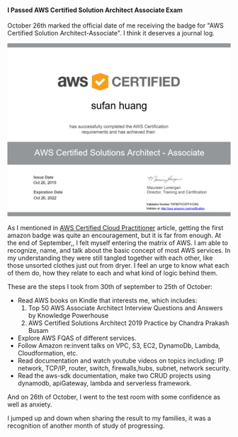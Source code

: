 #### I Passed AWS Certified Solution Architect Associate Exam  
  
  
October 26th marked the official date of me receiving the badge for "AWS Certified Solution Architect-Associate".
I think it deserves a journal log.

![saa](../public/images/solution-architect-associate.png)

As I mentioned in [AWS Certified Cloud Practitioner](../public/awsCCP.html) article, getting the first amazon badge was 
quite an encouragement, but it is far from enough. At the end of September,, I felt myself entering the matrix of AWS. 
I am able to recognize, name, and talk about the basic concept of most AWS services. In my understanding they were still 
tangled together with each other, like those unsorted clothes just out from dryer. I feel an urge to know what each of them
do, how they relate to each and what kind of logic behind them.

These are the steps I took from 30th of september to 25th of October:

* Read AWS books on Kindle that interests me, which includes:
  1. Top 50 AWS Associate Architect Interview Questions and Answers by Knowledge Powerhouse
  2. AWS Certified Solutions Architect 2019 Practice by Chandra Prakash Busam
* Explore AWS FQAS of different services.
* Follow Amazon re:invent talks on VPC, S3, EC2, DynamoDb, Lambda, Cloudformation, etc.
* Read documentation and watch youtube videos on topics including: IP network, TCP/IP, router, switch, firewalls,hubs, subnet, network
security.
* Read the aws-sdk documentation, make two CRUD projects using dynamodb, apiGateway, lambda and serverless framework. 

And on 26th of October, I went to the test room with some confidence as well as anxiety.

I jumped up and down when sharing the result to my families, it was a recognition of another month of study of progressing.
